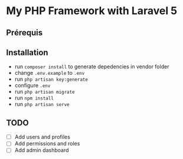 # My PHP Framework with Laravel 5

## Prérequis

## Installation


* run `composer install` to generate depedencies in vendor folder
* change `.env.example` to `.env`
* run `php artisan key:generate`
* configure `.env`
* run `php artisan migrate`
* run `npm install`
* run `php artisan serve`

## TODO

- [ ] Add users and profiles
- [ ] Add permissions and roles
- [ ] Add admin dashboard